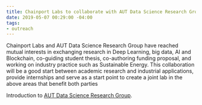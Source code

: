 ```yaml
---
title: Chainport Labs to collaborate with AUT Data Science Research Group
date: 2019-05-07 00:29:00 -04:00
tags:
- outreach
---
```


Chainport Labs and AUT Data Science Research Group have reached mutual interests in exchanging research in Deep Learning, big data, AI and Blockchain, co-guiding student thesis, co-authoring funding proposal, and working on industry practice such as Sustainable Energy. This collaboration will be a good start between academic research and industrial applications, provide internships and serve as a start point to create a joint lab in the above areas that benefit both parties

Introduction to [AUT Data Science Research Group](https://dsrg.aut.ac.nz/).